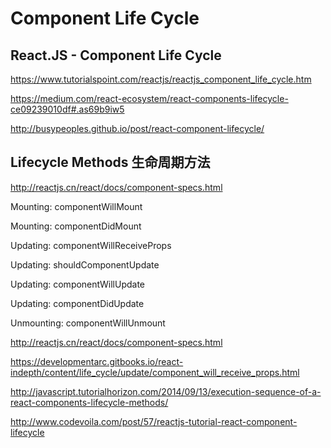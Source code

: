# Component Life Cycle




## React.JS - Component Life Cycle


https://www.tutorialspoint.com/reactjs/reactjs_component_life_cycle.htm







https://medium.com/react-ecosystem/react-components-lifecycle-ce09239010df#.as69b9iw5



http://busypeoples.github.io/post/react-component-lifecycle/








## Lifecycle Methods 生命周期方法



http://reactjs.cn/react/docs/component-specs.html



Mounting: componentWillMount


Mounting: componentDidMount


Updating: componentWillReceiveProps


Updating: shouldComponentUpdate


Updating: componentWillUpdate


Updating: componentDidUpdate


Unmounting: componentWillUnmount


http://reactjs.cn/react/docs/component-specs.html





https://developmentarc.gitbooks.io/react-indepth/content/life_cycle/update/component_will_receive_props.html


http://javascript.tutorialhorizon.com/2014/09/13/execution-sequence-of-a-react-components-lifecycle-methods/






http://www.codevoila.com/post/57/reactjs-tutorial-react-component-lifecycle













